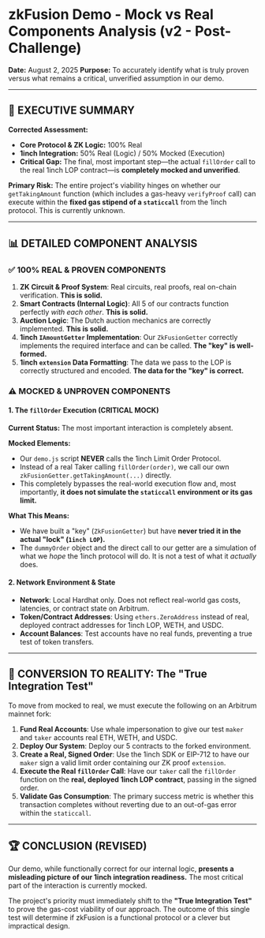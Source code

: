 # zkFusion Demo - Mock vs Real Components Analysis (v2 - Post-Challenge)

**Date:** August 2, 2025
**Purpose:** To accurately identify what is truly proven versus what remains a critical, unverified assumption in our demo.

---

## 🎯 **EXECUTIVE SUMMARY**

**Corrected Assessment:**
- **Core Protocol & ZK Logic:** 100% Real
- **1inch Integration:** 50% Real (Logic) / 50% Mocked (Execution)
- **Critical Gap:** The final, most important step—the actual `fillOrder` call to the real 1inch LOP contract—is **completely mocked and unverified**.

**Primary Risk:** The entire project's viability hinges on whether our `getTakingAmount` function (which includes a gas-heavy `verifyProof` call) can execute within the **fixed gas stipend of a `staticcall`** from the 1inch protocol. This is currently unknown.

---

## 📊 **DETAILED COMPONENT ANALYSIS**

### **✅ 100% REAL & PROVEN COMPONENTS**

1.  **ZK Circuit & Proof System**: Real circuits, real proofs, real on-chain verification. **This is solid.**
2.  **Smart Contracts (Internal Logic)**: All 5 of our contracts function perfectly *with each other*. **This is solid.**
3.  **Auction Logic**: The Dutch auction mechanics are correctly implemented. **This is solid.**
4.  **1inch `IAmountGetter` Implementation**: Our `ZkFusionGetter` correctly implements the required interface and can be called. **The "key" is well-formed.**
5.  **1inch `extension` Data Formatting**: The data we pass to the LOP is correctly structured and encoded. **The data for the "key" is correct.**

### **⚠️ MOCKED & UNPROVEN COMPONENTS**

#### **1. The `fillOrder` Execution (CRITICAL MOCK)**
**Current Status:** The most important interaction is completely absent.

**Mocked Elements:**
-   Our `demo.js` script **NEVER** calls the 1inch Limit Order Protocol.
-   Instead of a real Taker calling `fillOrder(order)`, we call our own `zkFusionGetter.getTakingAmount(...)` directly.
-   This completely bypasses the real-world execution flow and, most importantly, **it does not simulate the `staticcall` environment or its gas limit.**

**What This Means:**
-   We have built a "key" (`ZkFusionGetter`) but have **never tried it in the actual "lock" (`1inch LOP`).**
-   The `dummyOrder` object and the direct call to our getter are a simulation of what we *hope* the 1inch protocol will do. It is not a test of what it *actually* does.

#### **2. Network Environment & State**
-   **Network**: Local Hardhat only. Does not reflect real-world gas costs, latencies, or contract state on Arbitrum.
-   **Token/Contract Addresses**: Using `ethers.ZeroAddress` instead of real, deployed contract addresses for 1inch LOP, WETH, and USDC.
-   **Account Balances**: Test accounts have no real funds, preventing a true test of token transfers.

---

## 🔧 **CONVERSION TO REALITY: The "True Integration Test"**

To move from mocked to real, we must execute the following on an Arbitrum mainnet fork:

1.  **Fund Real Accounts**: Use whale impersonation to give our test `maker` and `taker` accounts real ETH, WETH, and USDC.
2.  **Deploy Our System**: Deploy our 5 contracts to the forked environment.
3.  **Create a Real, Signed Order**: Use the 1inch SDK or EIP-712 to have our `maker` sign a valid limit order containing our ZK proof `extension`.
4.  **Execute the Real `fillOrder` Call**: Have our `taker` call the `fillOrder` function on the **real, deployed 1inch LOP contract**, passing in the signed order.
5.  **Validate Gas Consumption**: The primary success metric is whether this transaction completes without reverting due to an out-of-gas error within the `staticcall`.

---

## 🏆 **CONCLUSION (REVISED)**

Our demo, while functionally correct for our internal logic, **presents a misleading picture of our 1inch integration readiness.** The most critical part of the interaction is currently mocked.

The project's priority must immediately shift to the **"True Integration Test"** to prove the gas-cost viability of our approach. The outcome of this single test will determine if zkFusion is a functional protocol or a clever but impractical design. 